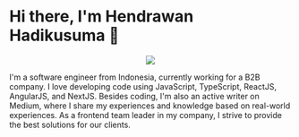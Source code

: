 # Hi there, I'm Hendrawan Hadikusuma 👋

<p align="center">
  <!-- Typing SVG by DenverCoder1 - https://github.com/DenverCoder1/readme-typing-svg -->
  <a href="https://github.com/DenverCoder1/readme-typing-svg">
    <img src="https://readme-typing-svg.demolab.com/?lines=Web+developer;5+years+coding+experience;Always%20learning%20new%20things&font=Fira%20Code&center=true&width=440&height=45&vCenter=true&pause=1000&size=22" /></a>
</p>

I'm a software engineer from Indonesia, currently working for a B2B company. I love developing code using JavaScript, TypeScript, ReactJS, AngularJS, and NextJS. Besides coding, I'm also an active writer on Medium, where I share my experiences and knowledge based on real-world experiences. As a frontend team leader in my company, I strive to provide the best solutions for our clients.
